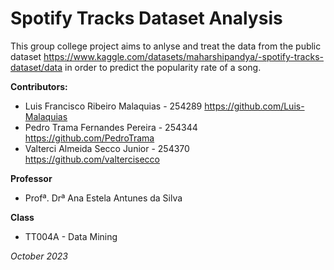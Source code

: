 # **Spotify Tracks Dataset Analysis**
This group college project aims to anlyse and treat the data from the public dataset https://www.kaggle.com/datasets/maharshipandya/-spotify-tracks-dataset/data in order to predict the popularity rate of a song.

**Contributors:**
* Luis Francisco Ribeiro Malaquias - 254289 https://github.com/Luis-Malaquias
* Pedro Trama Fernandes Pereira - 254344 https://github.com/PedroTrama
* Valterci Almeida Secco Junior - 254370 https://github.com/valtercisecco

**Professor**
* Profª. Drª Ana Estela Antunes da Silva

**Class**
* TT004A - Data Mining

*October 2023*
